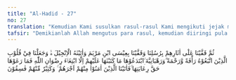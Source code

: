 ```yaml
---
title: "Al-Hadid - 27"
no: 27
translation: "Kemudian Kami susulkan rasul-rasul Kami mengikuti jejak mereka dan Kami susulkan (pula) Isa putra Maryam; Dan Kami berikan Injil kepadanya dan Kami jadikan rasa santun dan kasih sayang dalam hati orang-orang yang mengikutinya. Mereka mengada-adakan rahbaniyyah, padahal Kami tidak mewajibkannya kepada mereka (yang Kami wajibkan hanyalah) mencari keridaan Allah, tetapi tidak mereka pelihara dengan semestinya. Maka kepada orang-orang yang beriman di antara mereka Kami berikan pahalanya, dan banyak di antara mereka yang fasik."
tafsir: "Demikianlah Allah mengutus para rasul, kemudian diiringi pula oleh rasul-rasul yang sesudahnya, untuk menyampaikan agamaNya kepada manusia, sehingga tidak ada alasan bagi manusia di akhirat untuk mengatakan, mengapa mereka diazab padahal kepada mereka tidak diutus seorang rasul pun. Dalam ayat ini Allah mengkhususkan keterangan tentang Isa karena banyak pengikut-pengikutnya yang fasik, yaitu mengubahubah, menambah dan mengurangi ajaran-ajaran yang disampaikan Isa. Diterangkan bahwa Isa adalah putra Maryam, diberikan kepadanya Kitab Injil, berisi pokok ajaran yang agar dijadikan petunjuk oleh kaumnya dalam mencapai kebahagiaan hidup di dunia dan di akhirat dan sebagai penyempurnaan ajaran Allah yang terdapat dalam kitab Taurat yang telah diturunkan kepada Nabi Musa sebelumnya. Kemudian diterangkan sifat-sifat pengikut Nabi Isa: 1. Allah swt menjadikan dalam hati mereka rasa saling menyantuni sesama mereka, mereka berusaha menghindarkan kebinasaan yang datang kepada mereka dan saudara-saudara mereka serta berusaha memperbaiki kebinasaan yang terjadi pada mereka. 2. Antara sesama mereka terdapat hubungan kasih sayang dan menginginkan kebaikan pada diri mereka. Sekalipun mereka telah mempunyai sifat-sifat terpuji dan baik seperti yang diajarkan Nabi Isa, tetapi mereka melakukan kefasikan, yaitu mengada-adakan rahbaniyyah, dengan menetapkan ketentuan larangan kawin bagi pendeta-pendeta mereka, padahal perkawinan termasuk sunah Allah yang ditetapkan bagi makhluk-Nya. Mereka menetapkan rabbaniyah itu dengan maksud mendekatkan diri kepada Allah, tetapi Allah tidak pernah menetapkannya. Karena itu mereka adalah orang yang suka mengada-adakan sesuatu yang bertentangan dengan sunatullah, yaitu tidak mensyariatkan perkawinan bagi pendeta-pendeta mereka yang tujuannya untuk melanjutkan keturunan dan menjaga kelangsungan hidup manusia. Perbuatan fasik lain yang mereka lakukan, ialah mereka telah mengubah, menambah dan mengurangi agama yang dibawa Nabi Isa, yang terdapat dalam Injil, karena memperturutkan hawa nafsu mereka. Pada akhir ayat ini Allah menegaskan bahwa Dia akan memberikan pahala yang berlipat-ganda kepada orang-orang yang beriman, mengikuti syariat yang dibawa para rasul, tidak mengadaadakan yang bukan-bukan dan tidak pula menambah dan mengubah kitab-kitab-Nya. Sedang kepada orang-orang fasik itu akan ditimpakan azab yang sangat berat."
---
```


ثُمَّ قَفَّيْنَا عَلٰٓى اٰثَارِهِمْ بِرُسُلِنَا وَقَفَّيْنَا بِعِيْسَى ابْنِ مَرْيَمَ وَاٰتَيْنٰهُ الْاِنْجِيْلَ ەۙ وَجَعَلْنَا فِيْ قُلُوْبِ الَّذِيْنَ اتَّبَعُوْهُ رَأْفَةً وَّرَحْمَةً  ۗوَرَهْبَانِيَّةَ ِۨابْتَدَعُوْهَا مَا كَتَبْنٰهَا عَلَيْهِمْ اِلَّا ابْتِغَاۤءَ رِضْوَانِ اللّٰهِ فَمَا رَعَوْهَا حَقَّ رِعَايَتِهَا ۚفَاٰتَيْنَا الَّذِيْنَ اٰمَنُوْا مِنْهُمْ اَجْرَهُمْ ۚ وَكَثِيْرٌ مِّنْهُمْ فٰسِقُوْنَ
